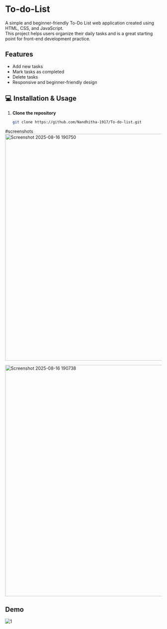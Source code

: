 
# To-do-List

A simple and beginner-friendly To-Do List web application created using HTML, CSS, and JavaScript.  
This project helps users organize their daily tasks and is a great starting point for front-end development practice.



## Features

- Add new tasks  
- Mark tasks as completed  
- Delete tasks  
- Responsive and beginner-friendly design 

## 💻 Installation & Usage

1. **Clone the repository**
   ```bash
   git clone https://github.com/Nandhitha-1917/To-do-list.git

#screenshots
<img width="1869" height="730" alt="Screenshot 2025-08-16 190750" src="https://github.com/user-attachments/assets/4cd00d94-132b-4a84-a9b7-5a7bd7612731" />


<img width="1872" height="745" alt="Screenshot 2025-08-16 190738" src="https://github.com/user-attachments/assets/86c3b9de-9250-41f8-8205-e29f2b820fec"/>


## Demo

![1](https://drive.google.com/drive/folders/1oH4yFLyftUchwzAeMOCYoXtqplospoOg)

